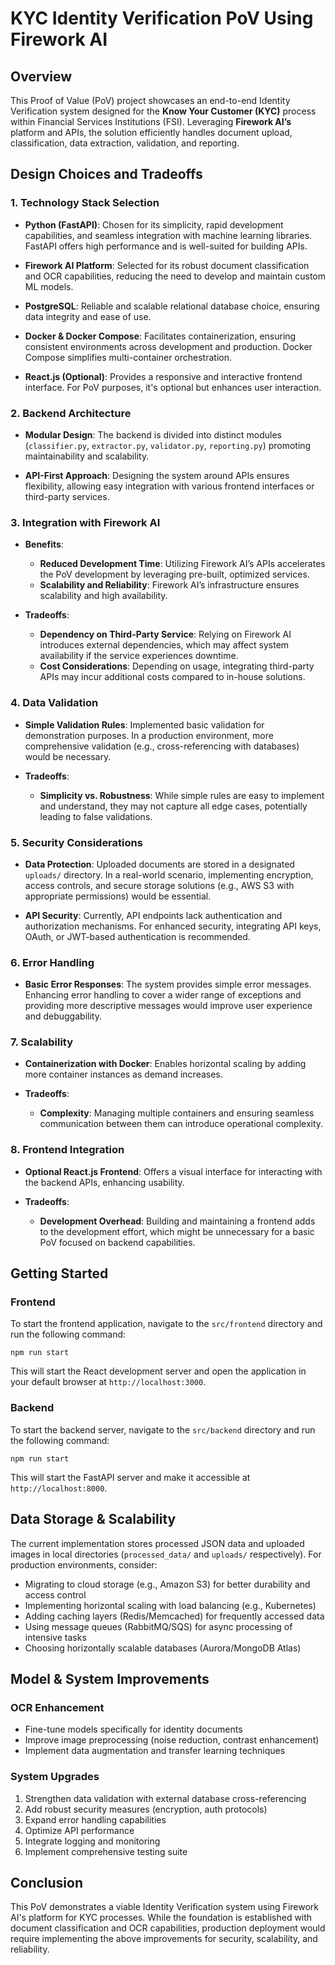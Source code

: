 # KYC Identity Verification PoV Using Firework AI

## Overview

This Proof of Value (PoV) project showcases an end-to-end Identity Verification system designed for the **Know Your Customer (KYC)** process within Financial Services Institutions (FSI). Leveraging **Firework AI’s** platform and APIs, the solution efficiently handles document upload, classification, data extraction, validation, and reporting.

## Design Choices and Tradeoffs

### 1. **Technology Stack Selection**

- **Python (FastAPI)**: Chosen for its simplicity, rapid development capabilities, and seamless integration with machine learning libraries. FastAPI offers high performance and is well-suited for building APIs.
  
- **Firework AI Platform**: Selected for its robust document classification and OCR capabilities, reducing the need to develop and maintain custom ML models.

- **PostgreSQL**: Reliable and scalable relational database choice, ensuring data integrity and ease of use.

- **Docker & Docker Compose**: Facilitates containerization, ensuring consistent environments across development and production. Docker Compose simplifies multi-container orchestration.

- **React.js (Optional)**: Provides a responsive and interactive frontend interface. For PoV purposes, it's optional but enhances user interaction.

### 2. **Backend Architecture**

- **Modular Design**: The backend is divided into distinct modules (`classifier.py`, `extractor.py`, `validator.py`, `reporting.py`) promoting maintainability and scalability.

- **API-First Approach**: Designing the system around APIs ensures flexibility, allowing easy integration with various frontend interfaces or third-party services.

### 3. **Integration with Firework AI**

- **Benefits**:
  - **Reduced Development Time**: Utilizing Firework AI’s APIs accelerates the PoV development by leveraging pre-built, optimized services.
  - **Scalability and Reliability**: Firework AI’s infrastructure ensures scalability and high availability.
  
- **Tradeoffs**:
  - **Dependency on Third-Party Service**: Relying on Firework AI introduces external dependencies, which may affect system availability if the service experiences downtime.
  - **Cost Considerations**: Depending on usage, integrating third-party APIs may incur additional costs compared to in-house solutions.

### 4. **Data Validation**

- **Simple Validation Rules**: Implemented basic validation for demonstration purposes. In a production environment, more comprehensive validation (e.g., cross-referencing with databases) would be necessary.
  
- **Tradeoffs**:
  - **Simplicity vs. Robustness**: While simple rules are easy to implement and understand, they may not capture all edge cases, potentially leading to false validations.

### 5. **Security Considerations**

- **Data Protection**: Uploaded documents are stored in a designated `uploads/` directory. In a real-world scenario, implementing encryption, access controls, and secure storage solutions (e.g., AWS S3 with appropriate permissions) would be essential.
  
- **API Security**: Currently, API endpoints lack authentication and authorization mechanisms. For enhanced security, integrating API keys, OAuth, or JWT-based authentication is recommended.

### 6. **Error Handling**

- **Basic Error Responses**: The system provides simple error messages. Enhancing error handling to cover a wider range of exceptions and providing more descriptive messages would improve user experience and debuggability.

### 7. **Scalability**

- **Containerization with Docker**: Enables horizontal scaling by adding more container instances as demand increases.
  
- **Tradeoffs**:
  - **Complexity**: Managing multiple containers and ensuring seamless communication between them can introduce operational complexity.

### 8. **Frontend Integration**

- **Optional React.js Frontend**: Offers a visual interface for interacting with the backend APIs, enhancing usability.
  
- **Tradeoffs**:
  - **Development Overhead**: Building and maintaining a frontend adds to the development effort, which might be unnecessary for a basic PoV focused on backend capabilities.

## Getting Started

### Frontend

To start the frontend application, navigate to the `src/frontend` directory and run the following command:

```
npm run start
```

This will start the React development server and open the application in your default browser at `http://localhost:3000`.

### Backend

To start the backend server, navigate to the `src/backend` directory and run the following command:

```
npm run start
```

This will start the FastAPI server and make it accessible at `http://localhost:8000`.

## Data Storage & Scalability

The current implementation stores processed JSON data and uploaded images in local directories (`processed_data/` and `uploads/` respectively). For production environments, consider:

- Migrating to cloud storage (e.g., Amazon S3) for better durability and access control
- Implementing horizontal scaling with load balancing (e.g., Kubernetes)
- Adding caching layers (Redis/Memcached) for frequently accessed data
- Using message queues (RabbitMQ/SQS) for async processing of intensive tasks
- Choosing horizontally scalable databases (Aurora/MongoDB Atlas)

## Model & System Improvements

### OCR Enhancement
- Fine-tune models specifically for identity documents
- Improve image preprocessing (noise reduction, contrast enhancement)
- Implement data augmentation and transfer learning techniques

### System Upgrades
1. Strengthen data validation with external database cross-referencing
2. Add robust security measures (encryption, auth protocols)
3. Expand error handling capabilities
4. Optimize API performance
5. Integrate logging and monitoring
6. Implement comprehensive testing suite

## Conclusion

This PoV demonstrates a viable Identity Verification system using Firework AI's platform for KYC processes. While the foundation is established with document classification and OCR capabilities, production deployment would require implementing the above improvements for security, scalability, and reliability.
